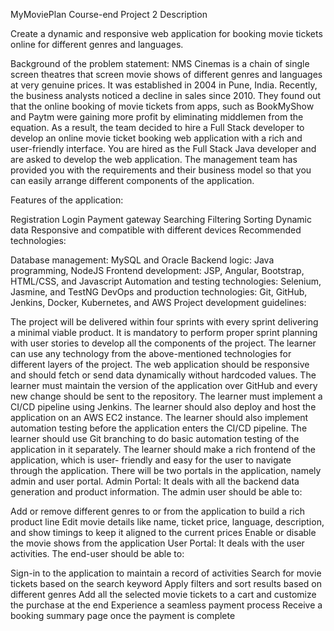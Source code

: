 MyMoviePlan
Course-end Project 2
Description

Create a dynamic and responsive web application for booking movie tickets online for different genres and languages.

Background of the problem statement:
NMS Cinemas is a chain of single screen theatres that screen movie shows of different genres and languages at very genuine prices. It was established in 2004 in Pune, India. Recently, the business analysts noticed a decline in sales since 2010. They found out that the online booking of movie tickets from apps, such as BookMyShow and Paytm were gaining more profit by eliminating middlemen from the equation. As a result, the team decided to hire a Full Stack developer to develop an online movie ticket booking web application with a rich and user-friendly interface.
You are hired as the Full Stack Java developer and are asked to develop the web application. The management team has provided you with the requirements and their business model so that you can easily arrange different components of the application.

Features of the application:

Registration
Login
Payment gateway
Searching
Filtering
Sorting
Dynamic data
Responsive and compatible with different devices
Recommended technologies:

Database management: MySQL and Oracle
Backend logic: Java programming, NodeJS
Frontend development: JSP, Angular, Bootstrap, HTML/CSS, and Javascript
Automation and testing technologies: Selenium, Jasmine, and TestNG
DevOps and production technologies: Git, GitHub, Jenkins, Docker, Kubernetes, and AWS
Project development guidelines:

The project will be delivered within four sprints with every sprint delivering a minimal viable product.
It is mandatory to perform proper sprint planning with user stories to develop all the components of the project.
The learner can use any technology from the above-mentioned technologies for different layers of the project.
The web application should be responsive and should fetch or send data dynamically without hardcoded values.
The learner must maintain the version of the application over GitHub and every new change should be sent to the repository.
The learner must implement a CI/CD pipeline using Jenkins.
The learner should also deploy and host the application on an AWS EC2 instance.
The learner should also implement automation testing before the application enters the CI/CD pipeline.
The learner should use Git branching to do basic automation testing of the application in it separately.
The learner should make a rich frontend of the application, which is user- friendly and easy for the user to navigate through the application.
There will be two portals in the application, namely admin and user portal.
Admin Portal:
It deals with all the backend data generation and product information. The admin user should be able to:

Add or remove different genres to or from the application to build a rich product line
Edit movie details like name, ticket price, language, description, and show timings to keep it aligned to the current prices
Enable or disable the movie shows from the application
User Portal:
It deals with the user activities. The end-user should be able to:

Sign-in to the application to maintain a record of activities
Search for movie tickets based on the search keyword
Apply filters and sort results based on different genres
Add all the selected movie tickets to a cart and customize the purchase at the end
Experience a seamless payment process
Receive a booking summary page once the payment is complete
